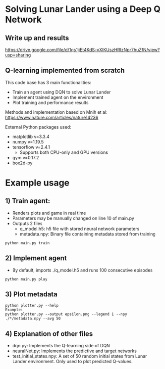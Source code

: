 # Solving Lunar Lander using a Deep Q Network
## Write up and results
https://drive.google.com/file/d/1qs1jjEt4KdS-vXIKUszHRIzNpr7huZfN/view?usp=sharing

## Q-learning implemented from scratch
This code base has 3 main functionalities:
* Train an agent using DQN to solve Lunar Lander
* Implement trained agent on the environment
* Plot training and performance results

Methods and implementation based on Mnih et al: https://www.nature.com/articles/nature14236

External Python packages used:
* matplotlib v=3.3.4
* numpy v=1.19.5
* tensorflow v=2.4.1
  * Supports both CPU-only and GPU versions
* gym v=0.17.2
* box2d-py

# Example usage
## 1) Train agent:
* Renders plots and game in real time
* Parameters may be manually changed on line 10 of main.py
* Outputs 2 files
  * q_model.h5: h5 file with stored neural network parameters
  * metadata.npy: Binary file containing metadata stored from training
```
python main.py train
```
## 2) Implement agent
* By default, imports ./q_model.h5 and runs 100 consecutive episodes
```
python main.py play
```
## 3) Plot metadata
```
python plotter.py --help
Example:
python plotter.py --output epsilon.png --legend 1 --npy ./*/metadata.npy --avg 50
```
## 4) Explanation of other files
* dqn.py: Implements the Q-learning side of DQN
* neuralNet.py: Implements the predictive and target networks
* test_initial_states.npy: A set of 50 random initial states from Lunar Lander environment. Only used to plot predicted Q-values.

